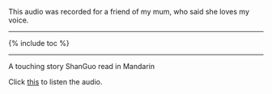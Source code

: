 ﻿This audio was recorded for a friend of my mum, who said she loves my voice.
<!--more-->

---
{% include toc %}

---


A touching story ShanGuo read in Mandarin

Click [this](https://mp.weixin.qq.com/s?__biz=MzAxMzY5NDI2NA==&mid=2455124932&idx=1&sn=ee2f333916a698de3e37d4a0e7c20128&chksm=8c3c3f93bb4bb6853ce5d493736e9ffdfb50e7ae1858c8dc5170546fc48f97c12e3976cfab87&mpshare=1&scene=1&srcid=0119kgKDl4ljvNBNkDi5NZmn&key=ccc56fc127f128b76cd75fe4d6aaa88fdb9695320b40b2bada8d4fb138d01478ca660ce4b499a46d7f1911ecfc0729ed6327294908067194a6d82e09c11e6607cc78cadb539ff8f1cdcf930527c27d9a&ascene=0&uin=ODAyMTIyMzgw&devicetype=iMac+MacBookPro12%2C1+OSX+OSX+10.12.2+build(16C67)&version=12010210&nettype=WIFI&fontScale=100&pass_ticket=ib5Zps1mqmd4BeD%2F7v6x5EwLgNa7Da80TMbLcgNtKFqUPy6nacKcWTVuMNvU6%2Bve "Title") to listen the audio.
